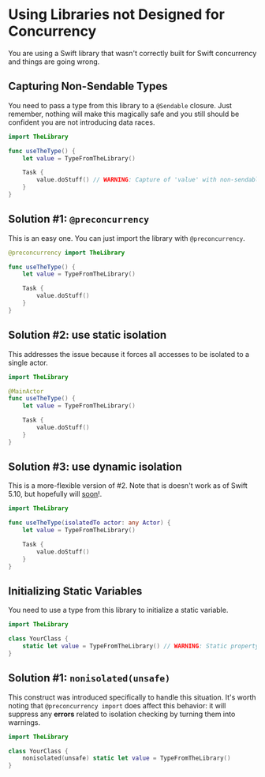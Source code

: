 # Using Libraries not Designed for Concurrency

You are using a Swift library that wasn't correctly built for Swift concurrency and things are going wrong.

## Capturing Non-Sendable Types

You need to pass a type from this library to a `@Sendable` closure. Just remember, nothing will make this magically safe and you still should be confident you are not introducing data races.

```Swift
import TheLibrary

func useTheType() {
    let value = TypeFromTheLibrary()

    Task {
        value.doStuff() // WARNING: Capture of 'value' with non-sendable...
    }
}
```

## Solution #1: `@preconcurrency`

This is an easy one. You can just import the library with `@preconcurrency`.

```Swift
@preconcurrency import TheLibrary

func useTheType() {
    let value = TypeFromTheLibrary()

    Task {
        value.doStuff()
    }
}
```

## Solution #2: use static isolation

This addresses the issue because it forces all accesses to be isolated to a single actor.

```Swift
import TheLibrary

@MainActor
func useTheType() {
    let value = TypeFromTheLibrary()

    Task {
        value.doStuff()
    }
}
```

## Solution #3: use dynamic isolation

This is a more-flexible version of #2. Note that is doesn't work as of Swift 5.10, but hopefully will [soon](https://forums.swift.org/t/isolation-assumptions/69514)!.

```Swift
import TheLibrary

func useTheType(isolatedTo actor: any Actor) {
    let value = TypeFromTheLibrary()

    Task {
        value.doStuff()
    }
}
```

## Initializing Static Variables

You need to use a type from this library to initialize a static variable.

```Swift
import TheLibrary

class YourClass {
    static let value = TypeFromTheLibrary() // WARNING: Static property 'value' is not concurrency-safe...
}
```

## Solution #1: `nonisolated(unsafe)`

This construct was introduced specifically to handle this situation. It's worth noting that `@preconcurrency import` does affect this behavior: it will suppress any **errors** related to isolation checking by turning them into warnings.

```Swift
import TheLibrary

class YourClass {
    nonisolated(unsafe) static let value = TypeFromTheLibrary()
}
```
